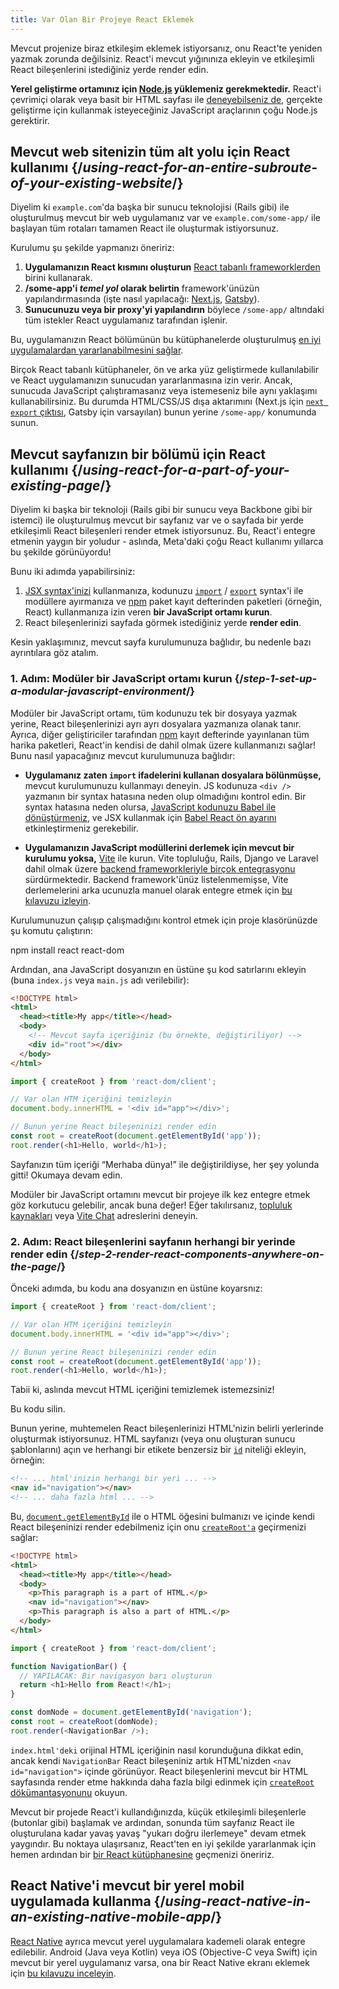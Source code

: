 ```yaml
---
title: Var Olan Bir Projeye React Eklemek
---
```


<Intro>

Mevcut projenize biraz etkileşim eklemek istiyorsanız, onu React'te yeniden yazmak zorunda değilsiniz. React'i mevcut yığınınıza ekleyin ve etkileşimli React bileşenlerini istediğiniz yerde render edin.

</Intro>

<Note>

**Yerel geliştirme ortamınız için [Node.js](https://nodejs.org/en/) yüklemeniz gerekmektedir.** React'i çevrimiçi olarak veya basit bir HTML sayfası ile [deneyebilseniz de](/learn/installation#try-react), gerçekte geliştirme için kullanmak isteyeceğiniz JavaScript araçlarının çoğu Node.js gerektirir.

</Note>

## Mevcut web sitenizin tüm alt yolu için React kullanımı {/*using-react-for-an-entire-subroute-of-your-existing-website*/}

Diyelim ki `example.com`'da başka bir sunucu teknolojisi (Rails gibi) ile oluşturulmuş mevcut bir web uygulamanız var ve `example.com/some-app/` ile başlayan tüm rotaları tamamen React ile oluşturmak istiyorsunuz.

Kurulumu şu şekilde yapmanızı öneririz:

1. **Uygulamanızın React kısmını oluşturun** [React tabanlı frameworklerden](/learn/start-a-new-react-project) birini kullanarak.
2. **/some-app'i *temel yol* olarak belirtin** framework'ünüzün yapılandırmasında (işte nasıl yapılacağı: [Next.js](https://nextjs.org/docs/app/api-reference/config/next-config-js/basePath), [Gatsby](https://www.gatsbyjs.com/docs/how-to/previews-deploys-hosting/path-prefix/)).
3. **Sunucunuzu veya bir proxy'yi yapılandırın** böylece `/some-app/` altındaki tüm istekler React uygulamanız tarafından işlenir.

Bu, uygulamanızın React bölümünün bu kütüphanelerde oluşturulmuş [en iyi uygulamalardan yararlanabilmesini sağlar](/learn/start-a-new-react-project#can-i-use-react-without-a-framework).

Birçok React tabanlı kütüphaneler, ön ve arka yüz geliştirmede kullanılabilir ve React uygulamanızın sunucudan yararlanmasına izin verir. Ancak, sunucuda JavaScript çalıştıramasanız veya istemeseniz bile aynı yaklaşımı kullanabilirsiniz. Bu durumda HTML/CSS/JS dışa aktarımını (Next.js için [`next export` çıktısı](https://nextjs.org/docs/advanced-features/static-html-export), Gatsby için varsayılan) bunun yerine `/some-app/` konumunda sunun.

## Mevcut sayfanızın bir bölümü için React kullanımı {/*using-react-for-a-part-of-your-existing-page*/}

Diyelim ki başka bir teknoloji (Rails gibi bir sunucu veya Backbone gibi bir istemci) ile oluşturulmuş mevcut bir sayfanız var ve o sayfada bir yerde etkileşimli React bileşenleri render etmek istiyorsunuz. Bu, React'i entegre etmenin yaygın bir yoludur - aslında, Meta'daki çoğu React kullanımı yıllarca bu şekilde görünüyordu!

Bunu iki adımda yapabilirsiniz:

1. [JSX syntax'inizi](/learn/writing-markup-with-jsx) kullanmanıza, kodunuzu [`import`](https://developer.mozilla.org/en-US/docs/Web/JavaScript/Reference/Statements/import) / [`export`](https://developer.mozilla.org/en-US/docs/Web/JavaScript/Reference/Statements/export) syntax'i ile modüllere ayırmanıza ve [npm](https://www.npmjs.com/) paket kayıt defterinden paketleri (örneğin, React) kullanmanıza izin veren  **bir JavaScript ortamı kurun**.
2. React bileşenlerinizi sayfada görmek istediğiniz yerde **render edin**.

Kesin yaklaşımınız, mevcut sayfa kurulumunuza bağlıdır, bu nedenle bazı ayrıntılara göz atalım.

### 1. Adım: Modüler bir JavaScript ortamı kurun {/*step-1-set-up-a-modular-javascript-environment*/}

Modüler bir JavaScript ortamı, tüm kodunuzu tek bir dosyaya yazmak yerine, React bileşenlerinizi ayrı ayrı dosyalara yazmanıza olanak tanır. Ayrıca, diğer geliştiriciler tarafından [npm](https://www.npmjs.com/) kayıt defterinde yayınlanan tüm harika paketleri, React'in kendisi de dahil olmak üzere kullanmanızı sağlar! Bunu nasıl yapacağınız mevcut kurulumunuza bağlıdır:

* **Uygulamanız zaten `import` ifadelerini kullanan dosyalara bölünmüşse,** mevcut kurulumunuzu kullanmayı deneyin. JS kodunuza `<div />` yazmanın bir syntax hatasına neden olup olmadığını kontrol edin. Bir syntax hatasına neden olursa, [JavaScript kodunuzu Babel ile dönüştürmeniz](https://babeljs.io/setup), ve JSX kullanmak için [Babel React ön ayarını](https://babeljs.io/docs/babel-preset-react) etkinleştirmeniz gerekebilir.

* **Uygulamanızın JavaScript modüllerini derlemek için mevcut bir kurulumu yoksa,** [Vite](https://vite.dev/) ile kurun. Vite topluluğu, Rails, Django ve Laravel dahil olmak üzere [backend frameworkleriyle birçok entegrasyonu](https://github.com/vitejs/awesome-vite#integrations-with-backends) sürdürmektedir. Backend framework'ünüz listelenmemişse, Vite derlemelerini arka ucunuzla manuel olarak entegre etmek için [bu kılavuzu izleyin](https://vite.dev/guide/backend-integration.html).

Kurulumunuzun çalışıp çalışmadığını kontrol etmek için proje klasörünüzde şu komutu çalıştırın:

<TerminalBlock>
npm install react react-dom
</TerminalBlock>

Ardından, ana JavaScript dosyanızın en üstüne şu kod satırlarını ekleyin (buna `index.js` veya `main.js` adı verilebilir):

<Sandpack>

```html public/index.html hidden
<!DOCTYPE html>
<html>
  <head><title>My app</title></head>
  <body>
    <!-- Mevcut sayfa içeriğiniz (bu örnekte, değiştiriliyor) -->
    <div id="root"></div>
  </body>
</html>
```

```js src/index.js active
import { createRoot } from 'react-dom/client';

// Var olan HTM içeriğini temizleyin
document.body.innerHTML = '<div id="app"></div>';

// Bunun yerine React bileşeninizi render edin
const root = createRoot(document.getElementById('app'));
root.render(<h1>Hello, world</h1>);
```

</Sandpack>

Sayfanızın tüm içeriği “Merhaba dünya!” ile değiştirildiyse, her şey yolunda gitti! Okumaya devam edin.

<Note>

Modüler bir JavaScript ortamını mevcut bir projeye ilk kez entegre etmek göz korkutucu gelebilir, ancak buna değer! Eğer takılırsanız, [topluluk kaynakları](/community) veya [Vite Chat](https://chat.vite.dev/) adreslerini deneyin.

</Note>

### 2. Adım: React bileşenlerini sayfanın herhangi bir yerinde render edin {/*step-2-render-react-components-anywhere-on-the-page*/}

Önceki adımda, bu kodu ana dosyanızın en üstüne koyarsnız:

```js
import { createRoot } from 'react-dom/client';

// Var olan HTM içeriğini temizleyin
document.body.innerHTML = '<div id="app"></div>';

// Bunun yerine React bileşeninizi render edin
const root = createRoot(document.getElementById('app'));
root.render(<h1>Hello, world</h1>);
```

Tabii ki, aslında mevcut HTML içeriğini temizlemek istemezsiniz!

Bu kodu silin.

Bunun yerine, muhtemelen React bileşenlerinizi HTML'nizin belirli yerlerinde oluşturmak istiyorsunuz. HTML sayfanızı (veya onu oluşturan sunucu şablonlarını) açın ve herhangi bir etikete benzersiz bir [`id`](https://developer.mozilla.org/en-US/docs/Web/HTML/Global_attributes/id) niteliği ekleyin, örneğin:

```html
<!-- ... html'inizin herhangi bir yeri ... -->
<nav id="navigation"></nav>
<!-- ... daha fazla html ... -->
```

Bu, [`document.getElementById`](https://developer.mozilla.org/en-US/docs/Web/API/Document/getElementById) ile o HTML öğesini bulmanızı ve içinde kendi React bileşeninizi render edebilmeniz için onu [`createRoot'a`](/reference/react-dom/client/createRoot) geçirmenizi sağlar:

<Sandpack>

```html public/index.html
<!DOCTYPE html>
<html>
  <head><title>My app</title></head>
  <body>
    <p>This paragraph is a part of HTML.</p>
    <nav id="navigation"></nav>
    <p>This paragraph is also a part of HTML.</p>
  </body>
</html>
```

```js src/index.js active
import { createRoot } from 'react-dom/client';

function NavigationBar() {
  // YAPILACAK: Bir navigasyon barı oluşturun
  return <h1>Hello from React!</h1>;
}

const domNode = document.getElementById('navigation');
const root = createRoot(domNode);
root.render(<NavigationBar />);
```

</Sandpack>

`index.html'deki` orijinal HTML içeriğinin nasıl korunduğuna dikkat edin, ancak kendi `NavigationBar` React bileşeniniz artık HTML'nizden `<nav id="navigation">` içinde görünüyor. React bileşenlerini mevcut bir HTML sayfasında render etme hakkında daha fazla bilgi edinmek için [`createRoot` dökümantasyonunu](/reference/react-dom/client/createRoot#rendering-a-page-partially-built-with-react) okuyun.

Mevcut bir projede React'i kullandığınızda, küçük etkileşimli bileşenlerle (butonlar gibi) başlamak ve ardından, sonunda tüm sayfanız React ile oluşturulana kadar yavaş yavaş "yukarı doğru ilerlemeye" devam etmek yaygındır. Bu noktaya ulaşırsanız, React'ten en iyi şekilde yararlanmak için hemen ardından bir [bir React kütüphanesine](/learn/start-a-new-react-project) geçmenizi öneririz.

## React Native'i mevcut bir yerel mobil uygulamada kullanma {/*using-react-native-in-an-existing-native-mobile-app*/}

[React Native](https://reactnative.dev/) ayrıca mevcut yerel uygulamalara kademeli olarak entegre edilebilir. Android (Java veya Kotlin) veya iOS (Objective-C veya Swift) için mevcut bir yerel uygulamanız varsa, ona bir React Native ekranı eklemek için [bu kılavuzu inceleyin](https://reactnative.dev/docs/integration-with-existing-apps).